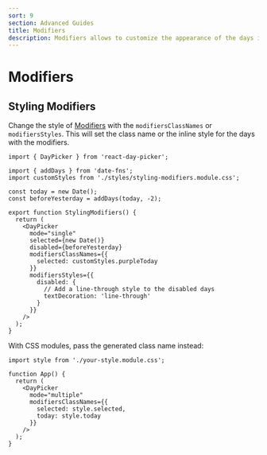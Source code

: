 ```yaml
---
sort: 9
section: Advanced Guides
title: Modifiers
description: Modifiers allows to customize the appearance of the days in the calendar.
---
```


# Modifiers

## Styling Modifiers

Change the style of [Modifiers](/basics/modifiers) with the
`modifiersClassNames` or `modifiersStyles`. This will set the class name or the
inline style for the days with the modifiers.

```tsx example fileName="StylingModifiers.tsx"
import { DayPicker } from 'react-day-picker';

import { addDays } from 'date-fns';
import customStyles from './styles/styling-modifiers.module.css';

const today = new Date();
const beforeYesterday = addDays(today, -2);

export function StylingModifiers() {
  return (
    <DayPicker
      mode="single"
      selected={new Date()}
      disabled={beforeYesterday}
      modifiersClassNames={{
        selected: customStyles.purpleToday
      }}
      modifiersStyles={{
        disabled: {
          // Add a line-through style to the disabled days
          textDecoration: 'line-through'
        }
      }}
    />
  );
}
```

With CSS modules, pass the generated class name instead:

```tsx {7-10,1} showLineNumbers
import style from './your-style.module.css';

function App() {
  return (
    <DayPicker
      mode="multiple"
      modifiersClassNames={{
        selected: style.selected,
        today: style.today
      }}
    />
  );
}
```
